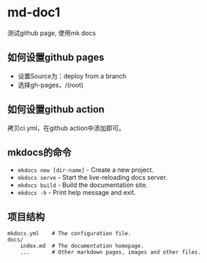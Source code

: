# md-doc1

测试github page, 使用mk docs

## 如何设置github pages
- 设置Source为：deploy from a branch
- 选择gh-pages，/(root)

## 如何设置github action
拷贝ci.yml，在github action中添加即可。

## mkdocs的命令

* `mkdocs new [dir-name]` - Create a new project.
* `mkdocs serve` - Start the live-reloading docs server.
* `mkdocs build` - Build the documentation site.
* `mkdocs -h` - Print help message and exit.

## 项目结构

    mkdocs.yml    # The configuration file.
    docs/
        index.md  # The documentation homepage.
        ...       # Other markdown pages, images and other files.
